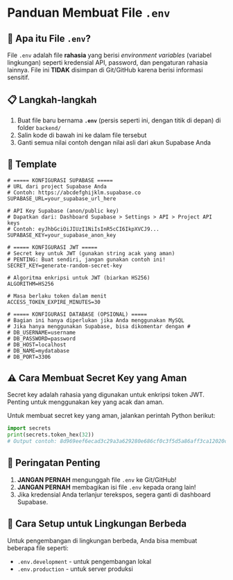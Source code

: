 # Panduan Membuat File `.env`

## 🔐 Apa itu File `.env`?

File `.env` adalah file **rahasia** yang berisi *environment variables* (variabel lingkungan) seperti kredensial API, password, dan pengaturan rahasia lainnya. File ini **TIDAK** disimpan di Git/GitHub karena berisi informasi sensitif.

## 📋 Langkah-langkah

1. Buat file baru bernama **`.env`** (persis seperti ini, dengan titik di depan) di folder `backend/`
2. Salin kode di bawah ini ke dalam file tersebut
3. Ganti semua nilai contoh dengan nilai asli dari akun Supabase Anda

## 📝 Template

```env
# ===== KONFIGURASI SUPABASE =====
# URL dari project Supabase Anda
# Contoh: https://abcdefghijklm.supabase.co
SUPABASE_URL=your_supabase_url_here

# API Key Supabase (anon/public key)
# Dapatkan dari: Dashboard Supabase > Settings > API > Project API keys
# Contoh: eyJhbGciOiJIUzI1NiIsInR5cCI6IkpXVCJ9...
SUPABASE_KEY=your_supabase_anon_key

# ===== KONFIGURASI JWT =====
# Secret key untuk JWT (gunakan string acak yang aman)
# PENTING: Buat sendiri, jangan gunakan contoh ini!
SECRET_KEY=generate-random-secret-key

# Algoritma enkripsi untuk JWT (biarkan HS256)
ALGORITHM=HS256

# Masa berlaku token dalam menit
ACCESS_TOKEN_EXPIRE_MINUTES=30

# ===== KONFIGURASI DATABASE (OPSIONAL) =====
# Bagian ini hanya diperlukan jika Anda menggunakan MySQL
# Jika hanya menggunakan Supabase, bisa dikomentar dengan #
# DB_USERNAME=username
# DB_PASSWORD=password
# DB_HOST=localhost
# DB_NAME=mydatabase
# DB_PORT=3306
```

## ⚠️ Cara Membuat Secret Key yang Aman

Secret key adalah rahasia yang digunakan untuk enkripsi token JWT. Penting untuk menggunakan key yang acak dan aman.

Untuk membuat secret key yang aman, jalankan perintah Python berikut:

```python
import secrets
print(secrets.token_hex(32))
# Output contoh: 8d969eef6ecad3c29a3a629280e686cf0c3f5d5a86aff3ca12020c923adc6c92
```

## 🚨 Peringatan Penting

1. **JANGAN PERNAH** mengunggah file `.env` ke Git/GitHub!
2. **JANGAN PERNAH** membagikan isi file `.env` kepada orang lain!
3. Jika kredensial Anda terlanjur terekspos, segera ganti di dashboard Supabase.

## 🔄 Cara Setup untuk Lingkungan Berbeda

Untuk pengembangan di lingkungan berbeda, Anda bisa membuat beberapa file seperti:
- `.env.development` - untuk pengembangan lokal
- `.env.production` - untuk server produksi